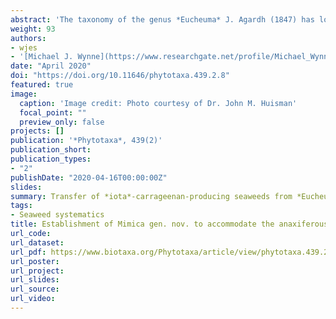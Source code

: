 ```yaml
---
abstract: 'The taxonomy of the genus *Eucheuma* J. Agardh (1847) has long been considered as among the most challenging of commercially and economically important red seaweeds as it exhibits extreme polymorphism and highly plastic morphologies (Ganzon-Fortes et al. 2012). Efforts to clarify the taxonomy of these seaweeds were prompted by the development of a culture technology to support the growing demand for the carrageenans that they produce. Significant changes in the taxonomy and classification of eucheumatoid species were ushered in by the works of Doty & Norris (1985), who initiated discussion on the need to consistently identify the different species of Eucheuma, considering their practical importance for seaweed farmers, traders, and processors. At that time, only the genus *Eucheuma* was recognized, but distinct character differences had already been noted including their morphologies, anatomies (e.g., nature and arrangement of medullary cells), and carrageenan type, among others. Based on these attributes, Doty & Norris (1985) recognized four sections in *Eucheuma*: *Eucheuma*, *Anaxiferae*, *Gelatiformia*, and *Cottoniformia*. They explained that Weber-van Bosse (1928) was the first to use the term “Anaxiferae” in *Eucheuma*, when she recognized two sections, *Axifera* and *Anaxifera*. The latter was characterized by having fronds without a central axis, or core, of elongated cells, and the central region is composed of quite large cylindrical cells and more or less surrounded by “thylles”. The latter is defined as bubble-like outgrowths that develop from large inner primary medullary cells, somewhat similar to tyloses in flowering plants (Doty & Norris 1985). Weber-van Bosse (1928) included a total of 14 species in her section *Anaxiferae*, including eight that were newly described. She did not designate a type species for that section. Doty & Norris (1985) accepted Weber-van Bosse’s section *Anaxiferae* but with a significantly emended circumscription, defining it as thalli with the presence of whorls of spines on both the determinate and indeterminate branches and by the presence of mostly iota-carrageenan as the gel-wall matrix material. Also, axial hyphae or rhizoids are absent, and “thylles” are abundant and scattered in the medulla. Doty & Norris (1985) designated Eucheuma arnoldii Weber-van Bosse as the lectotype of the section.'
weight: 93
authors:
- wjes
- '[Michael J. Wynne](https://www.researchgate.net/profile/Michael_Wynne)'
date: "April 2020"
doi: "https://doi.org/10.11646/phytotaxa.439.2.8"
featured: true
image:
  caption: 'Image credit: Photo courtesy of Dr. John M. Huisman'
  focal_point: ""
  preview_only: false
projects: []
publication: '*Phytotaxa*, 439(2)'
publication_short: 
publication_types:
- "2"
publishDate: "2020-04-16T00:00:00Z"
slides: 
summary: Transfer of *iota*-carrageenan-producing seaweeds from *Eucheuma* to *Mimica* gen. nov. The name alludes to the tendency of the type species *M. arnoldii* (=*Eucheuma arnoldii*) to imitate corals such as *Acropora*.
tags:
- Seaweed systematics
title: Establishment of Mimica gen. nov. to accommodate the anaxiferous species of the economically important red seaweed Eucheuma (Solieriaceae, Rhodophyta)
url_code:
url_dataset: 
url_pdf: https://www.biotaxa.org/Phytotaxa/article/view/phytotaxa.439.2.8/60756
url_poster:
url_project: 
url_slides: 
url_source: 
url_video: 
---
```




